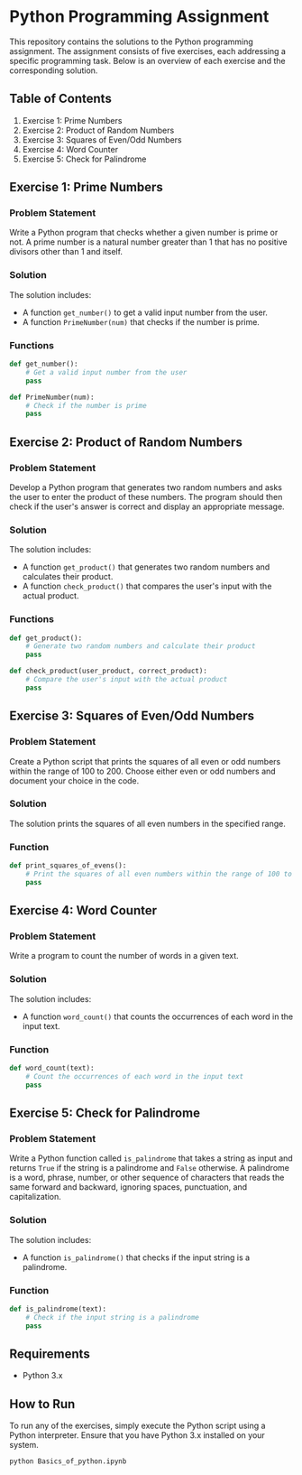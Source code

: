 
# Python Programming Assignment

This repository contains the solutions to the Python programming assignment. The assignment consists of five exercises, each addressing a specific programming task. Below is an overview of each exercise and the corresponding solution.

## Table of Contents

1. Exercise 1: Prime Numbers
2. Exercise 2: Product of Random Numbers
3. Exercise 3: Squares of Even/Odd Numbers
4. Exercise 4: Word Counter
5. Exercise 5: Check for Palindrome

## Exercise 1: Prime Numbers

### Problem Statement

Write a Python program that checks whether a given number is prime or not. A prime number is a natural number greater than 1 that has no positive divisors other than 1 and itself.

### Solution

The solution includes:
- A function `get_number()` to get a valid input number from the user.
- A function `PrimeNumber(num)` that checks if the number is prime.

### Functions

```python
def get_number():
    # Get a valid input number from the user
    pass

def PrimeNumber(num):
    # Check if the number is prime
    pass
```

## Exercise 2: Product of Random Numbers

### Problem Statement

Develop a Python program that generates two random numbers and asks the user to enter the product of these numbers. The program should then check if the user's answer is correct and display an appropriate message.

### Solution

The solution includes:
- A function `get_product()` that generates two random numbers and calculates their product.
- A function `check_product()` that compares the user's input with the actual product.

### Functions

```python
def get_product():
    # Generate two random numbers and calculate their product
    pass

def check_product(user_product, correct_product):
    # Compare the user's input with the actual product
    pass
```

## Exercise 3: Squares of Even/Odd Numbers

### Problem Statement

Create a Python script that prints the squares of all even or odd numbers within the range of 100 to 200. Choose either even or odd numbers and document your choice in the code.

### Solution

The solution prints the squares of all even numbers in the specified range.

### Function

```python
def print_squares_of_evens():
    # Print the squares of all even numbers within the range of 100 to 200
    pass
```

## Exercise 4: Word Counter

### Problem Statement

Write a program to count the number of words in a given text.

### Solution

The solution includes:
- A function `word_count()` that counts the occurrences of each word in the input text.

### Function

```python
def word_count(text):
    # Count the occurrences of each word in the input text
    pass
```

## Exercise 5: Check for Palindrome

### Problem Statement

Write a Python function called `is_palindrome` that takes a string as input and returns `True` if the string is a palindrome and `False` otherwise. A palindrome is a word, phrase, number, or other sequence of characters that reads the same forward and backward, ignoring spaces, punctuation, and capitalization.

### Solution

The solution includes:
- A function `is_palindrome()` that checks if the input string is a palindrome.

### Function

```python
def is_palindrome(text):
    # Check if the input string is a palindrome
    pass
```

## Requirements

- Python 3.x

## How to Run

To run any of the exercises, simply execute the Python script using a Python interpreter. Ensure that you have Python 3.x installed on your system.

```bash
python Basics_of_python.ipynb
```

